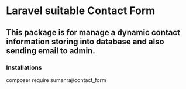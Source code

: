 # Laravel suitable Contact Form
## This package is for manage a dynamic contact information storing into database and also sending email to admin.

### Installations
composer require sumanraj/contact_form